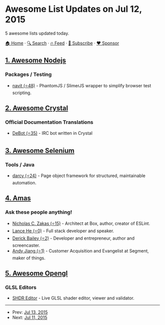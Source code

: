 # Awesome List Updates on Jul 12, 2015

5 awesome lists updated today.

[🏠 Home](/README.md) · [🔍 Search](https://www.trackawesomelist.com/search/) · [🔥 Feed](https://www.trackawesomelist.com/rss.xml) · [📮 Subscribe](https://trackawesomelist.us17.list-manage.com/subscribe?u=d2f0117aa829c83a63ec63c2f&id=36a103854c) · [❤️  Sponsor](https://github.com/sponsors/theowenyoung)



## [1. Awesome Nodejs](/content/sindresorhus/awesome-nodejs/README.md)

### Packages / Testing

*   [navit (⭐48)](https://github.com/nodeca/navit) - PhantomJS / SlimerJS wrapper to simplify browser test scripting.

## [2. Awesome Crystal](/content/veelenga/awesome-crystal/README.md)

### Official Documentation Translations

*   [DeBot (⭐35)](https://github.com/jhass/DeBot) - IRC bot written in Crystal

## [3. Awesome Selenium](/content/christian-bromann/awesome-selenium/README.md)

### Tools / Java

*   [darcy (⭐24)](https://github.com/darcy-framework/darcy-webdriver) - Page object framework for structured, maintainable automation.

## [4. Amas](/content/sindresorhus/amas/README.md)

### Ask these people anything!

*   [Nicholas C. Zakas (⭐15)](https://github.com/nzakas/ama) - Architect at Box, author, creator of ESLint.
*   [Lance He (⭐0)](https://github.com/indigofeather/ama) - Full stack developer and speaker.
*   [Derick Bailey (⭐2)](https://github.com/derickbailey/ama) - Developer and entrepreneur, author and screencaster.
*   [Andy Jiang (⭐1)](https://github.com/lambtron/ama/) - Customer Acquisition and Evangelist at Segment, maker of things.

## [5. Awesome Opengl](/content/eug/awesome-opengl/README.md)

### GLSL Editors

*   [SHDR Editor](http://shdr.bkcore.com) - Live GLSL shader editor, viewer and validator.

---

- Prev: [Jul 13, 2015](/content/2015/07/13/README.md)
- Next: [Jul 11, 2015](/content/2015/07/11/README.md)